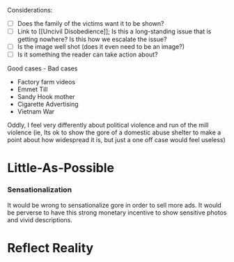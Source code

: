 
Considerations:
- [ ] Does the family of the victims want it to be shown?
- [ ] Link to [[Uncivil Disobedience]]; Is this a long-standing issue that is getting nowhere? Is this how we escalate the issue?
- [ ] Is the image well shot (does it even need to be an image?)
- [ ] Is it something the reader can take action about?

Good cases - Bad cases
- Factory farm videos
- Emmet Till
- Sandy Hook mother
- Cigarette Advertising
- Vietnam War

Oddly, I feel very differently about political violence and run of the mill violence (ie, Its ok to show the gore of a domestic abuse shelter to make a point about how widespread it is, but just a one off case would feel useless)

# Little-As-Possible

### Sensationalization
It would be wrong to sensationalize gore in order to sell more ads. It would be perverse to have this strong monetary incentive to show sensitive photos and vivid descriptions.


# Reflect Reality